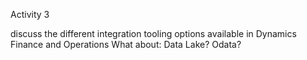 Activity 3

discuss the different integration tooling options available in Dynamics Finance and Operations
What about:
Data Lake?
Odata?
